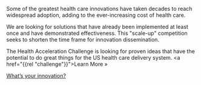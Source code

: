 Some of the greatest health care innovations have taken decades to reach widespread adoption, adding to the ever-increasing cost of health care.

We are looking for solutions that have already been implemented at least once and have demonstrated effectiveness. This "scale-up" competition seeks to shorten the time frame for innovation dissemination.

The Health Acceleration Challenge is looking for proven ideas that have the potential to do great things for the US health care delivery system. <a  href="{{rel "challenge"}}">Learn More »</a>

<a class="h3" href="{{gsheets.links.challenge-application.url}}" target="_blank">What’s your innovation?</a>